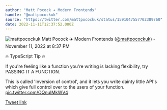 ```yaml
---
author: "Matt Pocock ✈️ Modern Frontends"
handle: "@mattpocockuk"
source: "https://twitter.com/mattpocockuk/status/1591047557702389760"
date: 2022-11-11T12:37:52.000Z
---
```

![mattpocockuk](https://pbs.twimg.com/profile_images/1567910259431202817/AvtGMFZW_normal.png)
Matt Pocock ✈️ Modern Frontends ([@mattpocockuk](https://twitter.com/mattpocockuk)) - November 11, 2022 at 8:37 PM

🔥 TypeScript Tip 🔥

If you're feeling like a function you're writing is lacking flexibility, try PASSING IT A FUNCTION.

This is called 'Inversion of control', and it lets you write dainty little API's which give full control over to the users of your function. [pic.twitter.com/OQnuIMkWV4](https://twitter.com/mattpocockuk/status/1591047557702389760/video/1)

[Tweet link](https://twitter.com/mattpocockuk/status/1591047557702389760)